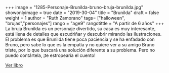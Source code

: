 +++
image = "1285-Personaje-Brunilda-bruno-bruja-brunilda.jpg"
showonlyimage = true
date = "2019-30-04"
title = "Brunilda"
draft = false
weight = 1
author = "Ruth Zamorano"
tags= ["halloween", "brujas","personajes"]
rango = "age9"
rangotittle = "A partir de 6 años"
+++
La bruja Brunilda es un personaje divertido, su casa es muy interesante, está llena de detalles que escudriñar y descubrir mirando las ilustraciones. El problema es que Brunilda tiene poca paciencia y se ha enfadado con Bruno, pero sabe lo que es la empatía y no quiere ver a su amigo Bruno triste, por lo que buscará una solución diferente a su problema. Pero no puedo contártela, ¡te estropearía el cuento!


[Ver libro](https://miboky.es/libros/informacion/7-hombres-con-bomb%C3%ADn-_-2262)
<!--more-->


